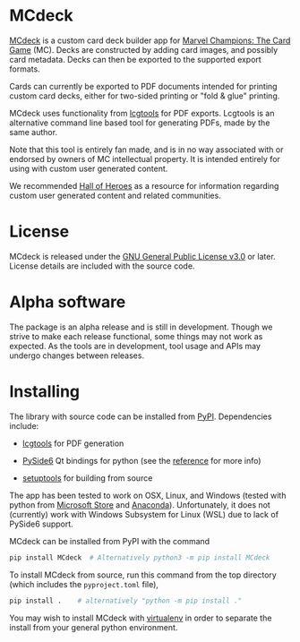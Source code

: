 # MCdeck

[MCdeck](https://pypi.org/project/mcdeck/) is a custom card deck builder app for
[Marvel Champions: The Card Game](https://www.fantasyflightgames.com/en/products/marvel-champions-the-card-game/)
(MC). Decks are constructed by adding card images, and possibly card metadata.
Decks can then be exported to the supported export formats.

Cards can currently be exported to PDF documents intended for printing custom
card decks, either for two-sided printing or "fold & glue" printing.

MCdeck uses functionality from [lcgtools](https://pypi.org/project/lcgtools/)
for PDF exports. Lcgtools is an alternative command line based tool for
generating PDFs, made by the same author.

Note that this tool is entirely fan made, and is in no way associated with or
endorsed by owners of MC intellectual property. It is intended entirely for
using with custom user generated content.

We recommended [Hall of Heroes](https://hallofheroeslcg.com/custom-content/) as
a resource for information regarding custom user generated content and related
communities.

# License

MCdeck is released under the [GNU General Public License
v3.0](https://www.gnu.org/licenses/gpl-3.0-standalone.html) or later. License
details are included with the source code.

# Alpha software

The package is an alpha release and is still in development. Though we strive
to make each release functional, some things may not work as expected. As
the tools are in development, tool usage and APIs may undergo changes between
releases.

# Installing

The library with source code can be installed from
[PyPI](https://pypi.org/project/MCdeck/). Dependencies include:

- [lcgtools](https://pypi.org/project/lcgtools/) for PDF generation

- [PySide6](https://pypi.org/project/PySide6/) Qt bindings for python (see the
  [reference](https://doc.qt.io/qtforpython/index.html) for more info)

- [setuptools](https://pypi.org/project/setuptools/) for building from source

The app has been tested to work on OSX, Linux, and Windows (tested with
python from [Microsoft Store](https://tinyurl.com/ekz5558m) and
[Anaconda](https://anaconda.org/)). Unfortunately, it does not (currently) work
with Windows Subsystem for Linux (WSL) due to lack of PySide6 support.

MCdeck can be installed from PyPI with the command

```bash
pip install MCdeck  # Alternatively python3 -m pip install MCdeck
````

To install MCdeck from source, run this command from the top directory
(which includes the `pyproject.toml` file),

```bash
pip install .    # alternatively "python -m pip install ."
```

You may wish to install MCdeck with [virtualenv](https://tinyurl.com/2p8hux4r)
in order to separate the install from your general python environment.
